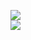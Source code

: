 [![](https://img.shields.io/badge/Made%20With-Github%20Spray-lightgrey.svg?style=for-the-badge&logo=github)](https://github.com/Annihil/github-spray#5334)  
[![](https://i.imgur.com/2DrTn0Z.gif)](https://github.com/Annihil/github-spray)